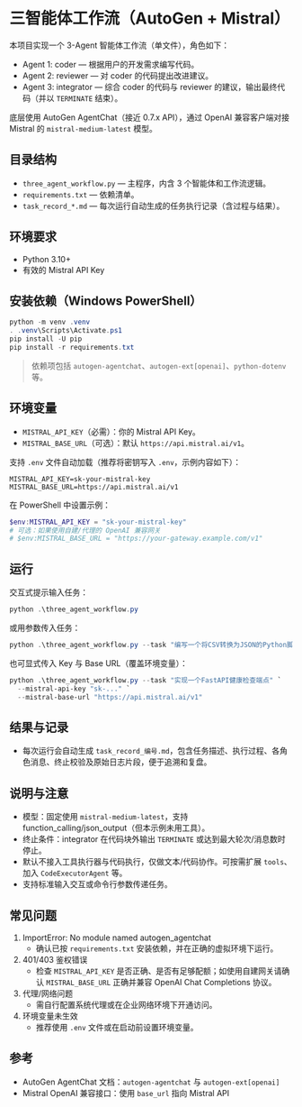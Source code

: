 # 三智能体工作流（AutoGen + Mistral）

本项目实现一个 3-Agent 智能体工作流（单文件），角色如下：

- Agent 1: coder — 根据用户的开发需求编写代码。
- Agent 2: reviewer — 对 coder 的代码提出改进建议。
- Agent 3: integrator — 综合 coder 的代码与 reviewer 的建议，输出最终代码（并以 `TERMINATE` 结束）。

底层使用 AutoGen AgentChat（接近 0.7.x API），通过 OpenAI 兼容客户端对接 Mistral 的 `mistral-medium-latest` 模型。

## 目录结构

- `three_agent_workflow.py` — 主程序，内含 3 个智能体和工作流逻辑。
- `requirements.txt` — 依赖清单。
- `task_record_*.md` — 每次运行自动生成的任务执行记录（含过程与结果）。

## 环境要求

- Python 3.10+
- 有效的 Mistral API Key

## 安装依赖（Windows PowerShell）

```powershell
python -m venv .venv
. .venv\Scripts\Activate.ps1
pip install -U pip
pip install -r requirements.txt
```

> 依赖项包括 `autogen-agentchat`、`autogen-ext[openai]`、`python-dotenv` 等。

## 环境变量

- `MISTRAL_API_KEY`（必需）：你的 Mistral API Key。
- `MISTRAL_BASE_URL`（可选）：默认 `https://api.mistral.ai/v1`。

支持 `.env` 文件自动加载（推荐将密钥写入 `.env`，示例内容如下）：

```
MISTRAL_API_KEY=sk-your-mistral-key
MISTRAL_BASE_URL=https://api.mistral.ai/v1
```

在 PowerShell 中设置示例：

```powershell
$env:MISTRAL_API_KEY = "sk-your-mistral-key"
# 可选：如果使用自建/代理的 OpenAI 兼容网关
# $env:MISTRAL_BASE_URL = "https://your-gateway.example.com/v1"
```

## 运行

交互式提示输入任务：

```powershell
python .\three_agent_workflow.py
```

或用参数传入任务：

```powershell
python .\three_agent_workflow.py --task "编写一个将CSV转换为JSON的Python脚本"
```

也可显式传入 Key 与 Base URL（覆盖环境变量）：

```powershell
python .\three_agent_workflow.py --task "实现一个FastAPI健康检查端点" `
  --mistral-api-key "sk-..." `
  --mistral-base-url "https://api.mistral.ai/v1"
```

## 结果与记录

- 每次运行会自动生成 `task_record_编号.md`，包含任务描述、执行过程、各角色消息、终止校验及原始日志片段，便于追溯和复盘。

## 说明与注意

- 模型：固定使用 `mistral-medium-latest`，支持 function_calling/json_output（但本示例未用工具）。
- 终止条件：integrator 在代码块外输出 `TERMINATE` 或达到最大轮次/消息数时停止。
- 默认不接入工具执行器与代码执行，仅做文本/代码协作。可按需扩展 `tools`、加入 `CodeExecutorAgent` 等。
- 支持标准输入交互或命令行参数传递任务。

## 常见问题

1. ImportError: No module named autogen_agentchat
   - 确认已按 `requirements.txt` 安装依赖，并在正确的虚拟环境下运行。
2. 401/403 鉴权错误
   - 检查 `MISTRAL_API_KEY` 是否正确、是否有足够配额；如使用自建网关请确认 `MISTRAL_BASE_URL` 正确并兼容 OpenAI Chat Completions 协议。
3. 代理/网络问题
   - 需自行配置系统代理或在企业网络环境下开通访问。
4. 环境变量未生效
   - 推荐使用 `.env` 文件或在启动前设置环境变量。

## 参考

- AutoGen AgentChat 文档：`autogen-agentchat` 与 `autogen-ext[openai]`
- Mistral OpenAI 兼容接口：使用 `base_url` 指向 Mistral API
